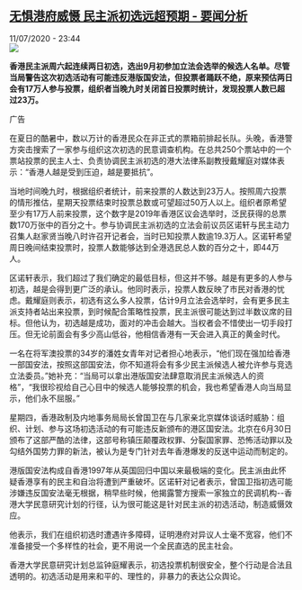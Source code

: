 <!--1594504658000-->
[无惧港府威慑 民主派初选远超预期 - 要闻分析](http://www.rfi.fr//cn/%E4%B8%AD%E5%9B%BD/20200711-%E6%97%A0%E6%83%A7%E6%B8%AF%E5%BA%9C%E5%A8%81%E6%85%91-%E6%B0%91%E4%B8%BB%E6%B4%BE%E5%88%9D%E9%80%89%E8%BF%9C%E8%B6%85%E9%A2%84%E6%9C%9F)
------

<div>11/07/2020 - 23:44</div><img src="https://s.rfi.fr/media/display/8eb7d33a-c3bf-11ea-8e41-005056a98db9/w:310/p:16x9/2020-07-11T115738Z_387652824_RC2ZQH9K3DGU_RTRMADP_3_HONGKONG-ELECTION.JPG"><p><strong>香港民主派周六起连续两日初选，选出9月初参加立法会选举的候选人名单。尽管当局警告这次初选活动有可能违反港版国安法，但投票者踊跃不绝，原来预估两日会有17万人参与投票，组织者当晚九时关闭首日投票时统计，发现投票人数已超过23万。</strong></p><div class="t-content__body u-clearfix"><div class="m-interstitial"><div class="m-interstitial__ad"><divclass="m-block-ad "data-tms-ad-type="box"data-tms-ad-status="idle"data-tms-ad-pos="1"><div class="m-block-ad__label">广告</div><div class="m-block-ad__content"></div></div></div></div><p>在夏日的酷暑中，数以万计的香港民众在非正式的票箱前排起长队。头晚，香港警方突击搜索了一家参与组织这次初选的民意调查机构。在总共250个票站中的一个票站投票的民主人士、负责协调民主派初选的港大法律系副教授戴耀庭对媒体表示：“香港人越是受到压迫，越是要抵抗”。</p><p>当地时间晚九时，根据组织者统计，前来投票的人数达到23万人。按照周六投票的情形推估，星期天投票结束时投票总数或可望超过50万人以上。组织者原希望至少有17万人前来投票，这个数字是2019年香港区议会选举时，泛民获得的总票数170万张中的百分之十。参与协调民主派初选的立法会前议员区诺轩与民主动力召集人赵家贤当晚八时许召开记者会，当时已知投票人数逾19.3万人。区诺轩希望周日晚间结束投票时，投票人数能够达到全港选民总人数的百分之十，即44万人。</p><p>区诺轩表示，我们超过了我们确定的最低目标，但这并不够。越是有更多的人参与初选，越是会得到更广泛的承认。他同时表示，投票人数反映了市民对香港的忧虑。戴耀庭则表示，初选有这么多人投票，估计9月立法会选举时，会有更多民主派支持者站出来投票，到时候配合策略性投票，民主派很可能达到过半数议席的目标。但他认为，初选越是成功，面对的冲击会越大。当权者会不惜使出一切手段打压。但无论前面会有多少高山低谷，他相信香港有一天会进入真正的黄金时代。</p><p>一名在将军澳投票的34岁的潘姓女青年对记者担心地表示，“他们现在强加给香港一部国安法，按照这部国安法，你不知道将会有多少民主派候选人被允许参与竞选立法委员。”她补充：“当局可以拿出港版国安法肆意取消民主派候选人的资格”，“我很珍视给自己心目中的候选人能够投票的机会，我也希望香港人向当局显示，他们永不屈服。”</p><p>星期四，香港政制及内地事务局局长曾国卫在与几家亲北京媒体谈话时威胁：组织、计划、参与这场初选活动的有可能违反新颁布的港区国安法。北京在6月30日颁布了这部严酷的法律，这部号称镇压颠覆政权罪、分裂国家罪、恐怖活动罪以及勾结外国势力罪的新法，被认为是专门针对去年香港爆发的反送中运动而制定的。</p><p>港版国安法构成自香港1997年从英国回归中国以来最极端的变化。民主派由此怀疑香港享有的民主和自治将遭到严重破坏。区诺轩对记者表示，曾国卫指初选可能涉嫌违反国安法毫无根据，稍早些时候，他揭露警方搜索一家独立的民调机构--香港大学民意研究计划的行径，认为很可能这是针对民主派的初选活动，制造威慑效应。</p><p>他表示，我们在组织初选时遭遇许多障碍，证明港府对异议人士毫不宽容，他们不准备接受一个多样性的社会，更不用说一个全民直选的民主社会。</p><p>香港大学民意研究计划总监钟庭耀表示，初选投票机制很安全，整个行动是合法且透明的。初选活动是用来和平的、理性的，非暴力的表达公众舆论。</p><div class="o-self-promo o-self-promo--nl o-self-promo--hidden" data-selfpromo-newsletter></div><div class="o-self-promo o-self-promo--app o-self-promo--hidden" data-selfpromo-app></div></div>

